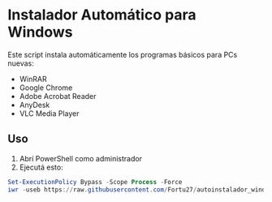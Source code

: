 # Instalador Automático para Windows

Este script instala automáticamente los programas básicos para PCs nuevas:

- WinRAR  
- Google Chrome  
- Adobe Acrobat Reader  
- AnyDesk  
- VLC Media Player

## Uso

1. Abrí PowerShell como administrador  
2. Ejecutá esto:

```powershell
Set-ExecutionPolicy Bypass -Scope Process -Force
iwr -useb https://raw.githubusercontent.com/Fortu27/autoinstalador_windows/main/install.ps1 | iex

